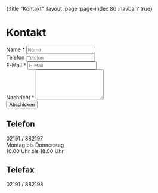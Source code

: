 {:title "Kontakt"
 :layout :page
 :page-index 80
 :navbar? true}

# Kontakt

<form action="//formspree.io/cmeter@gmail.com" method="POST">
  <div class="form-group">
  <label for="name">Name *</label>
  <input type="text" class="form-control" id="name" name="name" placeholder="Name" required>
  </div>
  <div class="form-group">
  <label for="telefon">Telefon</label>
  <input type="text" class="form-control" id="telefon" name="telefon" placeholder="Telefon">
  </div>
  <div class="form-group">
  <label for="email">E-Mail *</label>
  <input type="email" class="form-control" id="email" name="email" placeholder="E-Mail" required>
  </div>
  <div class="form-group">
  <label for="nachricht">Nachricht *</label>
  <textarea class="form-control" id="nachricht" name="nachricht" rows="5" required></textarea>
  </div>
  <input type="hidden" name="_subject" value="Neue Anfrage über renate-horsch.de" />
  <input type="hidden" name="_next" value="/danke" />
  <button type="submit" value="Send" class="btn btn-default">Abschicken</button>
</form>

## Telefon
02191 / 882197  
Montag bis Donnerstag  
10.00 Uhr bis 18.00 Uhr

## Telefax
02191 / 882198
